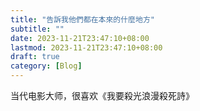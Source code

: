```yaml
---
title: "告訴我他們都在本來的什麼地方"
subtitle: ""
date: 2023-11-21T23:47:10+08:00
lastmod: 2023-11-21T23:47:10+08:00
draft: true
category: [Blog]
---
```


当代电影大师，很喜欢《我要殺光浪漫殺死詩》
